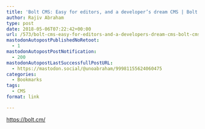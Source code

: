 ```yaml
---
title: 'Bolt CMS: Easy for editors, and a developer’s dream CMS | Bolt CMS'
author: Rajiv Abraham
type: post
date: 2018-05-06T07:22:42+00:00
url: /573/bolt-cms-easy-for-editors-and-a-developers-dream-cms-bolt-cms/
mastodonAutopostPublishedNoRetoot:
  - 1
mastodonAutopostPostNotification:
  - 200
mastodonAutopostLastSuccessfullPostURL:
  - https://mastodon.social/@unoabraham/99981155624060475
categories:
  - Bookmarks
tags:
  - CMS
format: link

---
```

<https://bolt.cm/>
